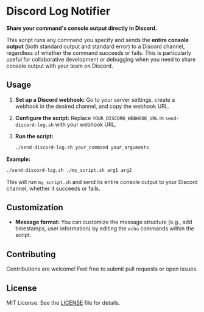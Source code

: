 # Discord Log Notifier

**Share your command's console output directly in Discord.**

This script runs any command you specify and sends the **entire console output** (both standard output and standard error) to a Discord channel, regardless of whether the command succeeds or fails. This is particularly useful for collaborative development or debugging when you need to share console output with your team on Discord.

## Usage

1. **Set up a Discord webhook:** Go to your server settings, create a webhook in the desired channel, and copy the webhook URL.
2. **Configure the script:** Replace `YOUR_DISCORD_WEBHOOK_URL` in `send-discord-log.sh` with your webhook URL.
3. **Run the script:**

   ```bash
   ./send-discord-log.sh your_command your_arguments
   ```

**Example:**

```bash
./send-discord-log.sh ./my_script.sh arg1 arg2
```

This will run `my_script.sh` and send its entire console output to your Discord channel, whether it succeeds or fails.

## Customization

- **Message format:** You can customize the message structure (e.g., add timestamps, user information) by editing the `echo` commands within the script.

## Contributing

Contributions are welcome! Feel free to submit pull requests or open issues.

## License

MIT License. See the [LICENSE](LICENSE) file for details. 
